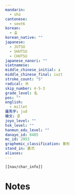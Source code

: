 ```yaml
---
mandarin:
  - shù
cantonese:
  - seot6
korean:
  - 출
korean_native: ""
japanese:
  - JUTSU
  - SHUTSU
  - CHUTSU
japanese_nanori: ""
vietnamese:
middle_chinese_initial: ʑ
middle_chinese_final: iuɪt
stroke_count: "5"
radical: 木
skip_number: 4-5-3
grade_level: 名
pos: ""
english:
  - millet
羅馬字: jud
韓文: 줃
joyo_level: ""
hsk_level: ""
hanmun_edu_level: ""
danayo_id: 8485
mc_id: 2953
graphemic_classification: 象形
stand_in: 蒼朮
aliases:
---
```

```meta-bind-embed
[[nav/char_info]]
```

# Notes
